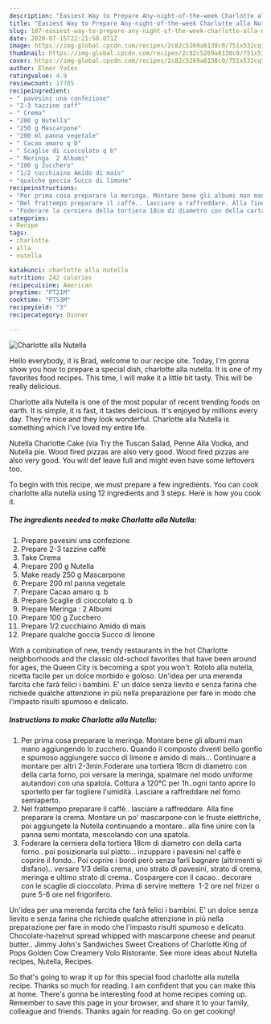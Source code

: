 ```yaml
---
description: "Easiest Way to Prepare Any-night-of-the-week Charlotte alla Nutella"
title: "Easiest Way to Prepare Any-night-of-the-week Charlotte alla Nutella"
slug: 107-easiest-way-to-prepare-any-night-of-the-week-charlotte-alla-nutella
date: 2020-07-15T22:21:58.071Z
image: https://img-global.cpcdn.com/recipes/2c82c5269a8138c0/751x532cq70/charlotte-alla-nutella-recipe-main-photo.jpg
thumbnail: https://img-global.cpcdn.com/recipes/2c82c5269a8138c0/751x532cq70/charlotte-alla-nutella-recipe-main-photo.jpg
cover: https://img-global.cpcdn.com/recipes/2c82c5269a8138c0/751x532cq70/charlotte-alla-nutella-recipe-main-photo.jpg
author: Elmer Yates
ratingvalue: 4.9
reviewcount: 17785
recipeingredient:
- " pavesini una confezione"
- "2-3 tazzine caff"
- " Crema"
- "200 g Nutella"
- "250 g Mascarpone"
- "200 ml panna vegetale"
- " Cacao amaro q b"
- " Scaglie di cioccolato q b"
- " Meringa  2 Albumi"
- "100 g Zucchero"
- "1/2 cucchiaino Amido di mais"
- "qualche goccia Succo di limone"
recipeinstructions:
- "Per prima cosa preparare la meringa. Montare bene gli albumi man mano aggiungendo lo zucchero. Quando il composto diventi bello gonfio e spumoso aggiungere succo di limone e amido di mais... Continuare a montare per altri 2-3min.Foderare una tortiera 18cm di diametro con della carta forno, poi versare la meringa, spalmare nel modo uniforme aiutandovi con una spatola. Cottura a 120°C per 1h..ogni tanto aprire lo sportello per far togliere l&#39;umidità. Lasciare a raffreddare nel forno semiaperto."
- "Nel frattempo preparare il caffè.. lasciare a raffreddare. Alla fine preparare la crema. Montare un po&#39; mascarpone con le fruste elettriche, poi aggiungete la Nutella continuando a montare.. alla fine unire con la panna semi montata, mescolando con una spatola."
- "Foderare la cerniera della tortiera 18cm di diametro con della carta forno.. poi posizionarla sul piatto... inzuppare i pavesini nel caffè e coprire il fondo.. Poi coprire i bordi però senza farli bagnare (altrimenti si disfano).. versare 1/3 della crema, uno strato di pavesini, strato di crema, meringa e ultimo strato di crema.. Cospargere con il cacao.. decorare con le scaglie di cioccolato. Prima di servire mettere  1-2 ore nel frizer o pure 5-6 ore nel frigorifero."
categories:
- Recipe
tags:
- charlotte
- alla
- nutella

katakunci: charlotte alla nutella 
nutrition: 242 calories
recipecuisine: American
preptime: "PT21M"
cooktime: "PT53M"
recipeyield: "3"
recipecategory: Dinner

---
```



![Charlotte alla Nutella](https://img-global.cpcdn.com/recipes/2c82c5269a8138c0/751x532cq70/charlotte-alla-nutella-recipe-main-photo.jpg)

Hello everybody, it is Brad, welcome to our recipe site. Today, I'm gonna show you how to prepare a special dish, charlotte alla nutella. It is one of my favorites food recipes. This time, I will make it a little bit tasty. This will be really delicious.

Charlotte alla Nutella is one of the most popular of recent trending foods on earth. It is simple, it is fast, it tastes delicious. It's enjoyed by millions every day. They're nice and they look wonderful. Charlotte alla Nutella is something which I've loved my entire life.

Nutella Charlotte Cake (via Try the Tuscan Salad, Penne Alla Vodka, and Nutella pie. Wood fired pizzas are also very good. Wood fired pizzas are also very good. You will def leave full and might even have some leftovers too.


To begin with this recipe, we must prepare a few ingredients. You can cook charlotte alla nutella using 12 ingredients and 3 steps. Here is how you cook it.

<!--inarticleads1-->

##### The ingredients needed to make Charlotte alla Nutella:

1. Prepare  pavesini una confezione
1. Prepare 2-3 tazzine caffè
1. Take  Crema
1. Prepare 200 g Nutella
1. Make ready 250 g Mascarpone
1. Prepare 200 ml panna vegetale
1. Prepare  Cacao amaro q. b
1. Prepare  Scaglie di cioccolato q. b
1. Prepare  Meringa : 2 Albumi
1. Prepare 100 g Zucchero
1. Prepare 1/2 cucchiaino Amido di mais
1. Prepare qualche goccia Succo di limone


With a combination of new, trendy restaurants in the hot Charlotte neighborhoods and the classic old-school favorites that have been around for ages, the Queen City is becoming a spot you won&#39;t. Rotolo alla nutella, ricetta facile per un dolce morbido e goloso. Un&#39;idea per una merenda farcita che farà felici i bambini. E&#39; un dolce senza lievito e senza farina che richiede qualche attenzione in più nella preparazione per fare in modo che l&#39;impasto risulti spumoso e delicato. 

<!--inarticleads2-->

##### Instructions to make Charlotte alla Nutella:

1. Per prima cosa preparare la meringa. Montare bene gli albumi man mano aggiungendo lo zucchero. Quando il composto diventi bello gonfio e spumoso aggiungere succo di limone e amido di mais... Continuare a montare per altri 2-3min.Foderare una tortiera 18cm di diametro con della carta forno, poi versare la meringa, spalmare nel modo uniforme aiutandovi con una spatola. Cottura a 120°C per 1h..ogni tanto aprire lo sportello per far togliere l&#39;umidità. Lasciare a raffreddare nel forno semiaperto.
1. Nel frattempo preparare il caffè.. lasciare a raffreddare. Alla fine preparare la crema. Montare un po&#39; mascarpone con le fruste elettriche, poi aggiungete la Nutella continuando a montare.. alla fine unire con la panna semi montata, mescolando con una spatola.
1. Foderare la cerniera della tortiera 18cm di diametro con della carta forno.. poi posizionarla sul piatto... inzuppare i pavesini nel caffè e coprire il fondo.. Poi coprire i bordi però senza farli bagnare (altrimenti si disfano).. versare 1/3 della crema, uno strato di pavesini, strato di crema, meringa e ultimo strato di crema.. Cospargere con il cacao.. decorare con le scaglie di cioccolato. Prima di servire mettere  1-2 ore nel frizer o pure 5-6 ore nel frigorifero.


Un&#39;idea per una merenda farcita che farà felici i bambini. E&#39; un dolce senza lievito e senza farina che richiede qualche attenzione in più nella preparazione per fare in modo che l&#39;impasto risulti spumoso e delicato. Chocolate-hazelnut spread whipped with mascarpone cheese and peanut butter.. Jimmy John&#39;s Sandwiches Sweet Creations of Charlotte King of Pops Golden Cow Creamery Volo Ristorante. See more ideas about Nutella recipes, Nutella, Recipes. 

So that's going to wrap it up for this special food charlotte alla nutella recipe. Thanks so much for reading. I am confident that you can make this at home. There's gonna be interesting food at home recipes coming up. Remember to save this page in your browser, and share it to your family, colleague and friends. Thanks again for reading. Go on get cooking!

